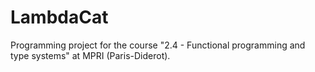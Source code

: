 # LambdaCat

Programming project for the course "2.4 - Functional programming and type systems" at MPRI (Paris-Diderot).